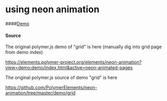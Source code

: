 # using neon animation 

####[Demo](http://easonpai.github.io/using-neon-animation/)

#### Source
The original polymer.js demo of "grid" is here (manually dig into grid page from demo index)
  
  https://elements.polymer-project.org/elements/neon-animation?view=demo:demo/index.html&active=neon-animated-pages  


The original polymer.js source of demo "grid" is here
  
  https://github.com/PolymerElements/neon-animation/tree/master/demo/grid  


